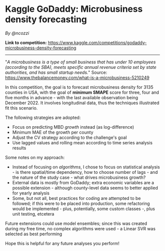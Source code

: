 # Kaggle GoDaddy: Microbusiness density forecasting
*By @ncozzi*

**Link to competition:** https://www.kaggle.com/competitions/godaddy-microbusiness-density-forecasting

---------------------------

"*A microbusiness is a type of small business that has under 10 employees (according to the SBA), meets specific annual revenue criteria set by state authorities, and has small startup needs.*" Source: https://www.thebalancemoney.com/what-is-a-microbusiness-5210249

In this competition, the goal is to forecast microbusiness density for 3135 counties in USA, with the goal of **minimum SMAPE** score for three, four and five months in advance - with the last available observation being December 2022. It involves longitudinal data, thus the techniques illustrated fit this scenario.

The following strategies are adopted:
- Focus on predicting MBD *growth* instead (as log-difference)
- Minimum MAE of the growth per county
- Adjust the CV strategy according to the challenge's goal
- Use lagged values and rolling mean according to time series analysis results

Some notes on my approach:
- Instead of focusing on *algorithms*, I chose to focus on statistical analysis - is there spatial/time dependency, how to choose number of lags - and the nature of the study case - what drives microbusiness growth?
- External data is mostly from GoDaddy; extra economic variables are a possible extension - although county-level data seems to better applied for yearly analysis
- Some, but not all, best practices for coding are attempted to be followed; if this were to be placed into production, some refactoring would be implemented - plus, potentially, some custom classes -, plus unit testing, etcetera

Future extensions could use model ensembles; since this was created during my free time, no complex algorithms were used - a Linear SVR was selected as best performing

Hope this is helpful for any future analyses you perform!
